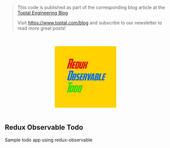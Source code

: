 > This code is published as part of the corresponding blog article at the [Toptal Engineering Blog](https://www.toptal.com/react-native/react-redux-rxjs-tutorial)
>
> Visit https://www.toptal.com/blog and subscribe to our newsletter to read more great posts!

<div align="center">
  <br />
  <br />
  <img src="assets/icon.png" />
  <br />
  <br />
</div>

Redux Observable Todo
---------------------

Sample todo app using redux-observable
